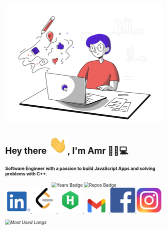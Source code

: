 <div>
    <img src="coding.svg">
</div>

# Hey there <img src="wave.gif" width="60px">, I'm Amr 👦🏻💻

#### Software Engineer with a passion to build JavaScript Apps and solving problems with C++.



<div align="center">
    <img src="https://badges.pufler.dev/years/lwx-amr" alt="Years Badge">
    <img src="https://badges.pufler.dev/repos/lwx-amr" alt="Repos Badge"> 
</div>



<div style="textAlgin: center">
    <a href="https://www.linkedin.com/in/amrhussien98" display="inline">
    	<img src="imgs/in.png" alt="linkedin badge" width="80px">
    </a>
    <a href="https://leetcode.com/lwxamr">
    	<img src="imgs/leetcode.png" width="80px" alt="leetcode logo">
    </a>
    <a href="https://www.hackerrank.com/lwx_amr">
    	<img src="imgs/hacker-rank.png" alt="hacker rank logo" width="80px">
    </a>
    <a href="mailto:amrister20@gmail.com">
    	<img src="imgs/gmail.png" width="80px" alt="gmail mail">
    </a>
    <a href="https://www.facebook.com/lwxamr">
    	<img src="imgs/fb.png" alt="facebook logo" width="80px">
    </a>
    <a href="https://www.instagram.com/amrhussien3">
    	<img src="imgs/insta.png" width="80px" alt="instagram logo">
    </a>
</div>



###### ![Most Used Langs](https://github-readme-stats.vercel.app/api/top-langs/?username=lwx-amr&layout=compact&theme=dracula)
